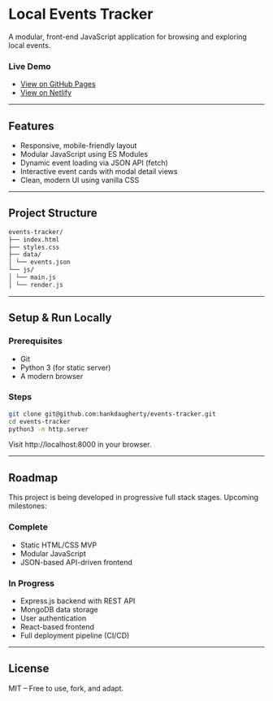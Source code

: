 # Local Events Tracker

A modular, front-end JavaScript application for browsing and exploring local events.


### Live Demo

- [View on GitHub Pages](https://hankdaugherty.github.io/events-tracker/)
- [View on Netlify](https://harmonious-lollipop-50000a.netlify.app/)

---

## Features

- Responsive, mobile-friendly layout
- Modular JavaScript using ES Modules
- Dynamic event loading via JSON API (fetch)
- Interactive event cards with modal detail views
- Clean, modern UI using vanilla CSS

---

## Project Structure

```bash
events-tracker/ 
├── index.html 
├── styles.css 
├── data/ 
│ └── events.json 
└── js/ 
│ └── main.js 
│ └── render.js
```

---

## Setup & Run Locally

### Prerequisites
- Git
- Python 3 (for static server)
- A modern browser


### Steps

```bash
git clone git@github.com:hankdaugherty/events-tracker.git
cd events-tracker
python3 -m http.server
```
Visit http://localhost:8000 in your browser.

---

## Roadmap

This project is being developed in progressive full stack stages. Upcoming milestones:

### Complete
- Static HTML/CSS MVP  
- Modular JavaScript  
- JSON-based API-driven frontend  

### In Progress
- Express.js backend with REST API  
- MongoDB data storage  
- User authentication  
- React-based frontend  
- Full deployment pipeline (CI/CD)

---

## License
MIT – Free to use, fork, and adapt.

